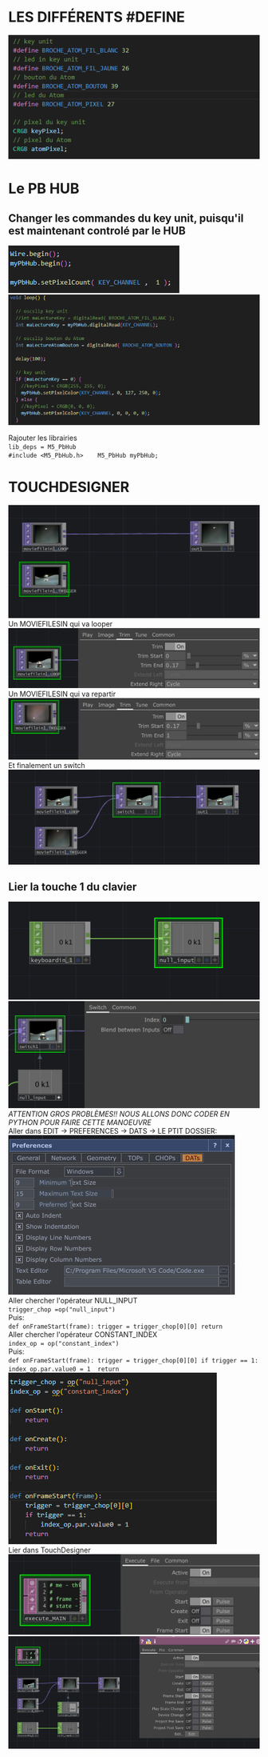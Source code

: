 # LES DIFFÉRENTS #DEFINE
![screenshot1](https://github.com/Jadoooooou/582-531-COURS7-GR2/blob/main/COMPREHENSION_medias/1.png)  

# Le PB HUB  

## Changer les commandes du key unit, puisqu'il est maintenant controlé par le HUB   
![screenshot1](https://github.com/Jadoooooou/582-531-COURS7-GR2/blob/main/COMPREHENSION_medias/2.png) 
![screenshot1](https://github.com/Jadoooooou/582-531-COURS7-GR2/blob/main/COMPREHENSION_medias/3.png)  

Rajouter les librairies   
`lib_deps =
    M5_PbHub
`   
`#include <M5_PbHub.h>   
M5_PbHub myPbHub;
`   
# TOUCHDESIGNER   
![screenshot1](https://github.com/Jadoooooou/582-531-COURS7-GR2/blob/main/COMPREHENSION_medias/4.png)  
Un MOVIEFILESIN qui va looper   
![screenshot1](https://github.com/Jadoooooou/582-531-COURS7-GR2/blob/main/COMPREHENSION_medias/5.png)  
Un MOVIEFILESIN qui va repartir   
![screenshot1](https://github.com/Jadoooooou/582-531-COURS7-GR2/blob/main/COMPREHENSION_medias/6.png)  
Et finalement un switch   
![screenshot1](https://github.com/Jadoooooou/582-531-COURS7-GR2/blob/main/COMPREHENSION_medias/7.png)    

## Lier la touche 1 du clavier   
![screenshot1](https://github.com/Jadoooooou/582-531-COURS7-GR2/blob/main/COMPREHENSION_medias/8.png)  
![screenshot1](https://github.com/Jadoooooou/582-531-COURS7-GR2/blob/main/COMPREHENSION_medias/9.png)   
*ATTENTION GROS PROBLÈMES!! NOUS ALLONS DONC CODER EN PYTHON POUR FAIRE CETTE MANOEUVRE*      
Aller dans EDIT -> PREFERENCES -> DATS -> LE PTIT DOSSIER:   
![screenshot1](https://github.com/Jadoooooou/582-531-COURS7-GR2/blob/main/COMPREHENSION_medias/10.png)   
Aller chercher l'opérateur NULL_INPUT   
`trigger_chop =op("null_input")`   
Puis:   
`def onFrameStart(frame):
    trigger = trigger_chop[0][0]
    return`   
Aller chercher l'opérateur CONSTANT_INDEX   
`index_op = op("constant_index")`    
Puis:   
`def onFrameStart(frame):
    trigger = trigger_chop[0][0]
    if trigger == 1:
    	index_op.par.value0 = 1	
	return
`   
![screenshot1](https://github.com/Jadoooooou/582-531-COURS7-GR2/blob/main/COMPREHENSION_medias/11.png)   
Lier dans TouchDesigner   
![screenshot1](https://github.com/Jadoooooou/582-531-COURS7-GR2/blob/main/COMPREHENSION_medias/12.png)   
![screenshot1](https://github.com/Jadoooooou/582-531-COURS7-GR2/blob/main/COMPREHENSION_medias/13.png)   
